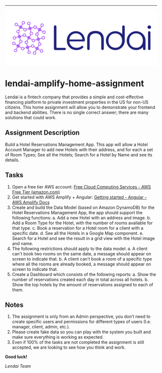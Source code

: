 ---

![alt](common/images/lendaicolorlogo.png 'LendAILogo')

# lendai-amplify-home-assignment

Lendai is a fintech company that provides a simple and cost-effective financing platform to private
investment properties in the US for non-US citizens.
This home assignment will allow you to demonstrate your frontend and backend abilities. There is no
single correct answer; there are many solutions that could work.

## Assignment Description

Build a Hotel Reservations Management App. This app will allow a Hotel Account Manager to add new
Hotels with their address, and for each a set of Room Types; See all the Hotels; Search for a Hotel by
Name and see its details.

## Tasks

1. Open a free tier AWS account: [Free Cloud Computing Services - AWS Free Tier (amazon.com)](https://aws.amazon.com/free/?all-free-tier.sort-by=item.additionalFields.SortRank&all-free-tier.sort-order=asc&awsf.Free%20Tier%20Types=*all&awsf.Free%20Tier%20Categories=*all)
2. Get started with AWS Amplify + Angular: [Getting started - Angular - AWS Amplify Docs](https://docs.amplify.aws/start/q/integration/angular/)
3. Create and build the Data Model (based on Amazon DynamoDB) for the Hotel Reservations
   Management App, the app should support the following functions:
   a. Add a new Hotel with an address and image.
   b. Add a Room Type for the Hotel, with the number of rooms available for that type.
   c. Book a reservation for a Hotel room for a client with a specific date.
   d. See all the Hotels in a Google Map component.
   e. Search for a Hotel and see the result in a grid view with the Hotel image and name.
4. The following restrictions should apply to the data model:
   a. A client can't book two rooms on the same date, a message should appear on screen to
   indicate that.
   b. A client can't book a room of a specific type where all the rooms are already booked, a
   message should appear on screen to indicate that.
5. Create a Dashboard which consists of the following reports:
   a. Show the number of reservations created each day in total across all hotels.
   b. Show the top hotels by the amount of reservations assigned to each of them.

## Notes

1. The assignment is only from an Admin perspective, you don’t need to create specific users and
   permissions for different types of users (I.e. manager, client, admin, etc.).
2. Please create fake data so you can play with the system you built and make sure everything is
   working as expected.
3. Even if 100% of the tasks are not completed the assignment is still accepted, we are looking to
   see how you think and work.

**Good luck!**

_Lendai Team_

